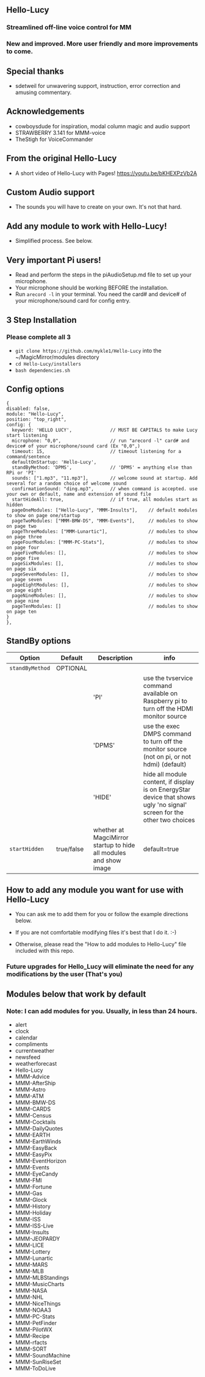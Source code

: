 ## Hello-Lucy

### Streamlined off-line voice control for MM

### New and improved. More user friendly and more improvements to come.

## Special thanks
* sdetweil for unwavering support, instruction, error correction and amusing commentary.

## Acknowledgements
* cowboysdude for inspiration, modal column magic and audio support
* STRAWBERRY 3.141 for MMM-voice
* TheStigh for VoiceCommander

## From the original Hello-Lucy
* A short video of Hello-Lucy with Pages! https://youtu.be/bKHEXPzVb2A

## Custom Audio support
* The sounds you will have to create on your own. It's not that hard.

## Add any module to work with Hello-Lucy!
* Simplified process. See below.

## Very important Pi users!
* Read and perform the steps in the piAudioSetup.md file to set up your microphone.
* Your microphone should be working BEFORE the installation.
* Run `arecord -l` in your terminal. You need the card# and device# of your microphone/sound card for config entry.

## 3 Step Installation
### Please complete all 3

* `git clone https://github.com/mykle1/Hello-Lucy` into the ~/MagicMirror/modules directory
* `cd Hello-Lucy/installers`
* `bash dependencies.sh`

## Config options

```
{
disabled: false,
module: "Hello-Lucy",
position: "top_right",
config: {
  keyword: 'HELLO LUCY',              // MUST BE CAPITALS to make Lucy start listening
  microphone: "0,0",                  // run "arecord -l" card# and device# of your microphone/sound card (Ex "0,0",)
  timeout: 15,                        // timeout listening for a command/sentence
  defaultOnStartup: 'Hello-Lucy',
  standByMethod: 'DPMS',              // 'DPMS' = anything else than RPi or 'PI'
  sounds: ["1.mp3", "11.mp3"],        // welcome sound at startup. Add several for a random choice of welcome sound
  confirmationSound: "ding.mp3",      // when command is accepted. use your own or default, name and extension of sound file
  startHideAll: true,                 // if true, all modules start as hidden
  pageOneModules: ["Hello-Lucy", "MMM-Insults"],    // default modules to show on page one/startup
  pageTwoModules: ["MMM-BMW-DS", "MMM-Events"],     // modules to show on page two
  pageThreeModules: ["MMM-Lunartic"],               // modules to show on page three
  pageFourModules: ["MMM-PC-Stats"],                // modules to show on page four
  pageFiveModules: [],                              // modules to show on page five
  pageSixModules: [],                               // modules to show on page six
  pageSevenModules: [],                             // modules to show on page seven
  pageEightModules: [],                             // modules to show on page eight
  pageNineModules: [],                              // modules to show on page nine
  pageTenModules: []                                // modules to show on page ten
}
},
```
## StandBy options
| **Option** | **Default** | **Description** | **info** |
| --- | --- | --- | --- |
| `standByMethod` | OPTIONAL | | |
|        |          |'PI' |  use the tvservice command available on Raspberry pi to turn off the HDMI monitor source |
|  |  | 'DPMS' |  use the exec DMPS command to turn off the monitor source (not on pi, or not hdmi) (default) |
|  |  | 'HIDE' |  hide all module content, if display is on EnergyStar device that shows ugly 'no signal' screen for the other two choices |
| `startHidden` | true/false | whether at MagciMirror startup to hide all modules and show image | default=true |

## How to add any module you want for use with Hello-Lucy
* You can ask me to add them for you or follow the example directions below.
* If you are not comfortable modifying files it's best that I do it. :-)

* Otherwise, please read the "How to add modules to Hello-Lucy" file included with this repo.

### Future upgrades for Hello_Lucy will eliminate the need for any modifications by the user (That's you)

## Modules below that work by default
### Note: I can add modules for you. Usually, in less than 24 hours.

* alert
* clock
* calendar
* compliments
* currentweather
* newsfeed
* weatherforecast
* Hello-Lucy
* MMM-Advice
* MMM-AfterShip
* MMM-Astro
* MMM-ATM
* MMM-BMW-DS
* MMM-CARDS
* MMM-Census
* MMM-Cocktails
* MMM-DailyQuotes
* MMM-EARTH
* MMM-EarthWinds
* MMM-EasyBack
* MMM-EasyPix
* MMM-EventHorizon
* MMM-Events
* MMM-EyeCandy
* MMM-FMI
* MMM-Fortune
* MMM-Gas
* MMM-Glock
* MMM-History
* MMM-Holiday
* MMM-ISS
* MMM-ISS-Live
* MMM-Insults
* MMM-JEOPARDY
* MMM-LICE
* MMM-Lottery
* MMM-Lunartic
* MMM-MARS
* MMM-MLB
* MMM-MLBStandings
* MMM-MusicCharts
* MMM-NASA
* MMM-NHL
* MMM-NiceThings
* MMM-NOAA3
* MMM-PC-Stats
* MMM-PetFinder
* MMM-PilotWX
* MMM-Recipe
* MMM-rfacts
* MMM-SORT
* MMM-SoundMachine
* MMM-SunRiseSet
* MMM-ToDoLive





